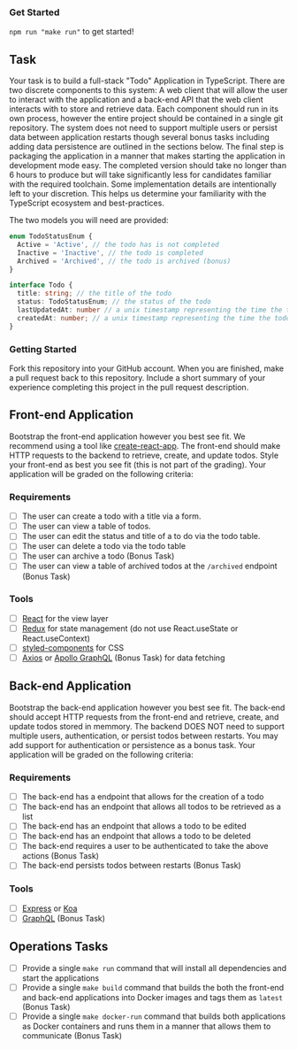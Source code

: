 ### Get Started

`npm run "make run"` to get started!

## Task

Your task is to build a full-stack "Todo" Application in TypeScript. There are two discrete components to this system: A web client that will allow the user to interact with the application and a back-end API that the web client interacts with to store and retrieve data. Each component should run in its own process, however the entire project should be contained in a single git repository. The system does not need to support multiple users or persist data between application restarts though several bonus tasks including adding data persistence are outlined in the sections below. The final step is packaging the application in a manner that makes starting the application in development mode easy. The completed version should take no longer than 6 hours to produce but will take significantly less for candidates familiar with the required toolchain. Some implementation details are intentionally left to your discretion. This helps us determine your familiarity with the TypeScript ecosystem and best-practices.

The two models you will need are provided:

```.ts
enum TodoStatusEnum {
  Active = 'Active', // the todo has is not completed
  Inactive = 'Inactive', // the todo is completed
  Archived = 'Archived', // the todo is archived (bonus)
}

interface Todo {
  title: string; // the title of the todo
  status: TodoStatusEnum; // the status of the todo
  lastUpdatedAt: number // a unix timestamp representing the time the todo was last updated
  createdAt: number; // a unix timestamp representing the time the todo was created
}
```

### Getting Started

Fork this repository into your GitHub account. When you are finished, make a pull request back to this repository. Include a short summary of your experience completing this project in the pull request description.

## Front-end Application

Bootstrap the front-end application however you best see fit. We recommend using a tool like [create-react-app](https://github.com/facebook/create-react-app). The front-end should make HTTP requests to the backend to retrieve, create, and update todos. Style your front-end as best you see fit (this is not part of the grading). Your application will be graded on the following criteria:

### Requirements

- [ ] The user can create a todo with a title via a form.
- [ ] The user can view a table of todos.
- [ ] The user can edit the status and title of a to do via the todo table.
- [ ] The user can delete a todo via the todo table
- [ ] The user can archive a todo (Bonus Task)
- [ ] The user can view a table of archived todos at the `/archived` endpoint (Bonus Task)

### Tools

- [ ] [React](https://github.com/facebook/react) for the view layer
- [ ] [Redux](https://github.com/reduxjs/redux.git) for state management (do not use React.useState or React.useContext)
- [ ] [styled-components](https://github.com/styled-components/styled-components) for CSS
- [ ] [Axios](https://github.com/axios/axios) or [Apollo GraphQL](https://github.com/apollographql/apollo-client) (Bonus Task) for data fetching

## Back-end Application

Bootstrap the back-end application however you best see fit. The back-end should accept HTTP requests from the front-end and retrieve, create, and update todos stored in memmory. The backend DOES NOT need to support multiple users, authentication, or persist todos between restarts. You may add support for authentication or persistence as a bonus task. Your application will be graded on the following criteria:

### Requirements

- [ ] The back-end has a endpoint that allows for the creation of a todo
- [ ] The back-end has an endpoint that allows all todos to be retrieved as a list
- [ ] The back-end has an endpoint that allows a todo to be edited
- [ ] The back-end has an endpoint that allows a todo to be deleted
- [ ] The back-end requires a user to be authenticated to take the above actions (Bonus Task)
- [ ] The back-end persists todos between restarts (Bonus Task)

### Tools

- [ ] [Express](https://github.com/expressjs/express) or [Koa](https://github.com/koajs/koa)
- [ ] [GraphQL](https://github.com/apollographql/apollo-server#readme) (Bonus Task)

## Operations Tasks

- [ ] Provide a single `make run` command that will install all dependencies and start the applications
- [ ] Provide a single `make build` command that builds the both the front-end and back-end applications into Docker images and tags them as `latest` (Bonus Task)
- [ ] Provide a single `make docker-run` command that builds both applications as Docker containers and runs them in a manner that allows them to communicate (Bonus Task)
